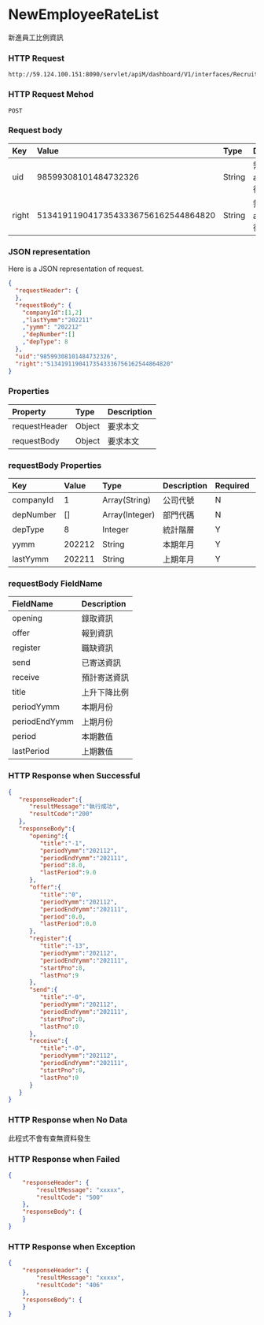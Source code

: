 # NewEmployeeRateList
新進員工比例資訊

### HTTP Request
```
http://59.124.100.151:8090/servlet/apiM/dashboard/V1/interfaces/RecruitPositionResult/NewEmployeeRateList
```

### HTTP Request Mehod
```
POST
```

### Request body
| Key | Value | Type | Description |
|:----------|:-------------|:-----|:------------|
| uid | 98599308101484732326 | String | 需透過apiLogin取得
| right | 51341911904173543336756162544864820 | String | 需透過apiLogin取得 |

### JSON representation
Here is a JSON representation of request.
```json
{
  "requestHeader": {
  },
  "requestBody": {
    "companyId":[1,2]
    ,"lastYymm":"202211"
    ,"yymm": "202212"
    ,"depNumber":[]
    ,"depType": 8
  },
  "uid":"98599308101484732326",
  "right":"51341911904173543336756162544864820"
}
```

### Properties
| Property | Type | Description |
|:---------|:-----|:------------|
| requestHeader | Object | 要求本文 |
| requestBody | Object | 要求本文 |

### requestBody Properties
| Key | Value | Type | Description | Required | Format |
|:----------|:-------------|:-----|:------------|:------------|:------------|
| companyId | 1 | Array(String) | 公司代號 | N | n/a |
| depNumber | [] | Array(Integer) | 部門代碼 | N | n/a |
| depType | 8 | Integer | 統計階層 | Y | n/a |
| yymm | 202212 | String | 本期年月 | Y | YYYYMM |
| lastYymm | 202211 | String | 上期年月 | Y | YYYYMM |

### requestBody FieldName
| FieldName | Description |
|:----------|:-------------|
| opening | 錄取資訊 |
| offer | 報到資訊 |
| register | 職缺資訊 |
| send | 已寄送資訊 |
| receive | 預計寄送資訊 |
| title | 上升下降比例 |
| periodYymm | 本期月份 |
| periodEndYymm | 上期月份 |
| period | 本期數值 |
| lastPeriod | 上期數值 |



### HTTP Response when Successful
```json
{
   "responseHeader":{
      "resultMessage":"執行成功",
      "resultCode":"200"
   },
   "responseBody":{
      "opening":{
         "title":"-1",
         "periodYymm":"202112",
         "periodEndYymm":"202111",
         "period":8.0,
         "lastPeriod":9.0
      },
      "offer":{
         "title":"0",
         "periodYymm":"202112",
         "periodEndYymm":"202111",
         "period":0.0,
         "lastPeriod":0.0
      },
      "register":{
         "title":"-13",
         "periodYymm":"202112",
         "periodEndYymm":"202111",
         "startPno":8,
         "lastPno":9
      },
      "send":{
         "title":"-0",
         "periodYymm":"202112",
         "periodEndYymm":"202111",
         "startPno":0,
         "lastPno":0
      },
      "receive":{
         "title":"-0",
         "periodYymm":"202112",
         "periodEndYymm":"202111",
         "startPno":0,
         "lastPno":0
      }
   }
}
```

### HTTP Response when No Data
此程式不會有查無資料發生

### HTTP Response when Failed
```json
{
    "responseHeader": {
        "resultMessage": "xxxxx",
        "resultCode": "500"
    },
    "responseBody": {
    }
}
```

### HTTP Response when Exception
```json
{
    "responseHeader": {
        "resultMessage": "xxxxx",
        "resultCode": "406"
    },
    "responseBody": {
    }
}
```
